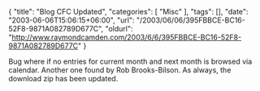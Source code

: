 {
	"title": "Blog CFC Updated",
	"categories": [
		"Misc"
	],
	"tags": [],
	"date": "2003-06-06T15:06:15+06:00",
	"url": "/2003/06/06/395FBBCE-BC16-52F8-9871A082789D677C",
	"oldurl": "http://www.raymondcamden.com/2003/6/6/395FBBCE-BC16-52F8-9871A082789D677C"
}

Bug where if no entries for current month and next month is browsed via calendar. Another one found by Rob Brooks-Bilson. As always, the download zip has been updated.